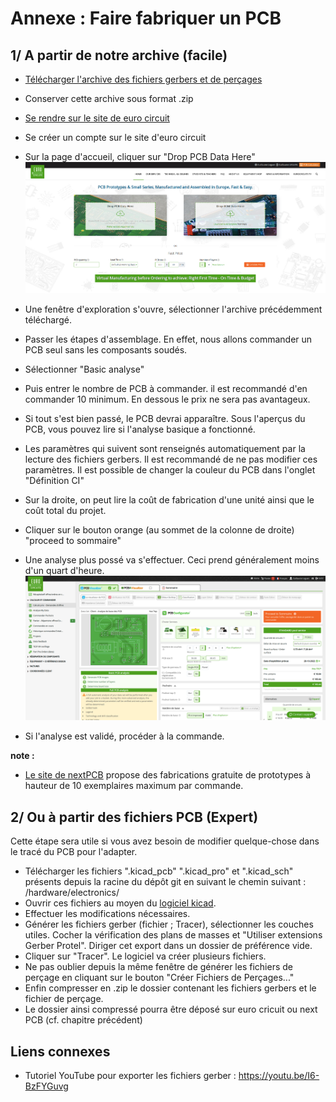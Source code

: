 # Annexe : Faire fabriquer un PCB

## 1/ A partir de notre archive (facile) 

 - [Télécharger l'archive des fichiers gerbers et de perçages](https://github.com/KonkArLab/KOSMOS/blob/main/hardware/electronics/kosmosV3_pcb.zip)
 - Conserver cette archive sous format .zip
 - [Se rendre sur le site de euro circuit](https://www.eurocircuits.com/)
 - Se créer un compte sur le site d'euro circuit
 - Sur la page d'accueil, cliquer sur "Drop PCB Data Here"
![PO1-1](pictures/appendices/PO1-1.png)

 - Une fenêtre d'exploration s'ouvre, sélectionner l'archive précédemment téléchargé. 
 - Passer les étapes d'assemblage. En effet, nous allons commander un PCB seul sans les composants soudés. 
 - Sélectionner "Basic analyse"
 - Puis entrer le nombre de PCB à commander. il est recommandé d'en commander 10 minimum. En dessous le prix ne sera pas avantageux. 
 - Si tout s'est bien passé, le PCB devrai apparaître. Sous l'aperçus du PCB, vous pouvez lire si l'analyse basique a fonctionné. 
 - Les paramètres qui suivent sont renseignés automatiquement par la lecture des fichiers gerbers. Il est recommandé de ne pas modifier ces paramètres. Il est possible de changer la couleur du PCB dans l'onglet "Définition CI"
 - Sur la droite, on peut lire la coût de fabrication d'une unité ainsi que le coût total du projet. 
 - Cliquer sur le bouton orange (au sommet de la colonne de droite) "proceed to sommaire"
 - Une analyse plus possé va s'effectuer. Ceci prend généralement moins d'un quart d'heure.
![PO1-2](pictures/appendices/PO1-2.png)

 - Si l'analyse est validé, procéder à la commande. 


**note :**
 - [Le site de nextPCB](https://www.nextpcb.com/) propose des fabrications gratuite de prototypes à hauteur de 10 exemplaires maximum par commande.

 
## 2/ Ou à partir des fichiers PCB (Expert)
Cette étape sera utile si vous avez besoin de modifier quelque-chose dans le tracé du PCB pour l'adapter. 

 - Télécharger les fichiers ".kicad_pcb" ".kicad_pro" et ".kicad_sch" présents depuis la racine du dépôt git en suivant le chemin suivant : /hardware/electronics/ 
 - Ouvrir ces fichiers au moyen du [logiciel kicad](https://www.kicad.org/).
 - Effectuer les modifications nécessaires. 
 - Générer les fichiers gerber (fichier ; Tracer), sélectionner les couches utiles. Cocher la vérification des plans de masses et "Utiliser extensions Gerber Protel". Diriger cet export dans un dossier de préférence vide.
 - Cliquer sur "Tracer". Le logiciel va créer plusieurs fichiers. 
 - Ne pas oublier depuis la même fenêtre de générer les fichiers de perçage en cliquant sur le bouton "Créer Fichiers de Perçages..."
 - Enfin compresser en .zip le dossier contenant les fichiers gerbers et le fichier de perçage. 
 - Le dossier ainsi compressé pourra être déposé sur euro cricuit ou next PCB (cf. chapitre précédent)


## Liens connexes 

 - Tutoriel YouTube pour exporter les fichiers gerber : https://youtu.be/I6-BzFYGuvg


